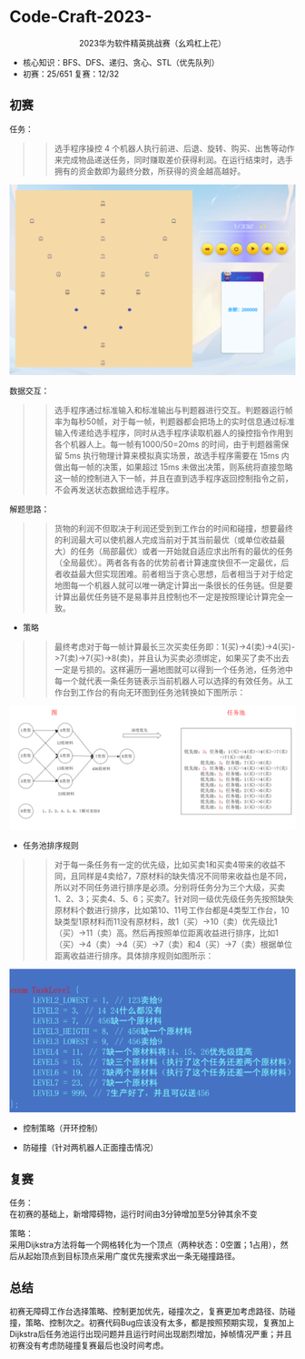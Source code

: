 # Code-Craft-2023-
<p align="center" size="30">2023华为软件精英挑战赛（幺鸡杠上花）</p>  
   
* 核心知识：BFS、DFS、递归、贪心、STL（优先队列）
* 初赛：25/651 复赛：12/32  

初赛  
----------------------------
任务：  
>>选手程序操控 4 个机器人执行前进、后退、旋转、购买、出售等动作来完成物品递送任务，同时赚取差价获得利润。在运行结束时，选手拥有的资金数即为最终分数，所获得的资金越高越好。

![image](https://github.com/XkdZy/Code-Craft-2023-/blob/main/image/map.png)

数据交互：  
>>选手程序通过标准输入和标准输出与判题器进行交互。判题器运行帧率为每秒50帧，对于每一帧，判题器都会把场上的实时信息通过标准输入传递给选手程序，同时从选手程序读取机器人的操控指令作用到各个机器人上。每一帧有1000/50=20ms 的时间，由于判题器需保留 5ms 执行物理计算来模拟真实场景，故选手程序需要在 15ms 内做出每一帧的决策，如果超过 15ms 未做出决策，则系统将直接忽略这一帧的控制进入下一帧，并且在直到选手程序返回控制指令之前，不会再发送状态数据给选手程序。

解题思路：  
>>货物的利润不但取决于利润还受到到工作台的时间和碰撞，想要最终的利润最大可以使机器人完成当前对于其当前最优（或单位收益最大）的任务（局部最优）或者一开始就自适应求出所有的最优的任务（全局最优）。两者各有各的优势前者计算速度快但不一定最优，后者收益最大但实现困难。前者相当于贪心思想，后者相当于对于给定地图每一个机器人就可以唯一确定计算出一条很长的任务链。但是要计算出最优任务链不是易事并且控制也不一定是按照理论计算完全一致。  

* 策略
>>最终考虑对于每一帧计算最长三次买卖任务即：1(买)->4(卖)->4(买)->7(卖)->7(买)->8(卖)，并且认为买卖必须绑定，如果买了卖不出去一定是亏损的。这样遍历一遍地图就可以得到一个任务池，任务池中每一个就代表一条任务链表示当前机器人可以选择的有效任务。从工作台到工作台的有向无环图到任务池转换如下图所示：

![image](https://github.com/XkdZy/Code-Craft-2023-/blob/main/image/taskpool.png)  

* 任务池排序规则
>>对于每一条任务有一定的优先级，比如买卖1和买卖4带来的收益不同，且同样是4卖给7，7原材料的缺失情况不同带来收益也是不同，所以对不同任务进行排序是必须。分别将任务分为三个大级，买卖1、2、3；买卖4、5、6；买卖7。针对同一级优先级任务先按照缺失原材料个数进行排序，比如第10、11号工作台都是4类型工作台，10缺类型1原材料而11没有原材料，故1（买）->10（卖）优先级比1（买）->11（卖）高。然后再按照单位距离收益进行排序，比如1（买）->4（卖）->4（买）->7（卖）和4（买）->7（卖）根据单位距离收益进行排序。具体排序规则如图所示：  

![image](https://github.com/XkdZy/Code-Craft-2023-/blob/main/image/sort.png)   

* 控制策略（开环控制）  

* 防碰撞（针对两机器人正面撞击情况）  

复赛  
-----------------------------------
任务：  
在初赛的基础上，新增障碍物，运行时间由3分钟增加至5分钟其余不变

策略：  
采用Dijkstra方法将每一个网格转化为一个顶点（两种状态：0空置；1占用），然后从起始顶点到目标顶点采用广度优先搜索求出一条无碰撞路径。    

总结
----------------------------------
初赛无障碍工作台选择策略、控制更加优先，碰撞次之，复赛更加考虑路径、防碰撞，策略、控制次之。初赛代码Bug应该没有太多，都是按照预期实现，复赛加上Dijkstra后任务池运行出现问题并且运行时间出现剧烈增加，掉帧情况严重；并且初赛没有考虑防碰撞复赛最后也没时间考虑。
